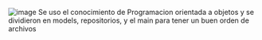 ![image](https://github.com/user-attachments/assets/5c9259ea-8f93-4ca4-ac39-e90a8832296b)
Se uso el conocimiento de Programacion orientada a objetos y se dividieron en models, repositorios, y el main para tener un buen orden de archivos
